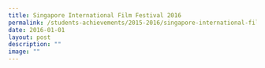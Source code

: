 ```yaml
---
title: Singapore International Film Festival 2016
permalink: /students-achievements/2015-2016/singapore-international-film-festival-2016/
date: 2016-01-01
layout: post
description: ""
image: ""
---
```

